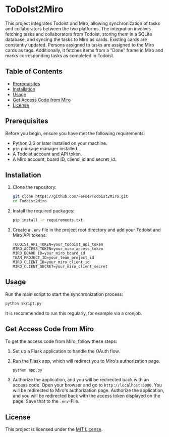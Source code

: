 # ToDoIst2Miro

This project integrates Todoist and Miro, allowing synchronization of tasks and collaborators between the two platforms. 
The integration involves fetching tasks and collaborators from Todoist, storing them in a SQLite database, and syncing the tasks to Miro as cards. Existing cards are constantly updated. Persons assigned to tasks are assigned to the Miro cards as tags. Additionally, it fetches items from a "Done" frame in Miro and marks corresponding tasks as completed in Todoist.

## Table of Contents

- [Prerequisites](#prerequisites)
- [Installation](#installation)
- [Usage](#usage)
- [Get Access Code from Miro](#get-access-code-from-miro)
- [License](#license)

## Prerequisites

Before you begin, ensure you have met the following requirements:

- Python 3.6 or later installed on your machine.
- `pip` package manager installed.
- A Todoist account and API token.
- A Miro account, board ID, cliend_id and secret_id.

## Installation

1. Clone the repository:

   ```bash
   git clone https://github.com/FeFoe/Todoist2Miro.git
   cd Todoist2Miro
   ```

2. Install the required packages:

   ```bash
   pip install -r requirements.txt
   ```

3. Create a `.env` file in the project root directory and add your Todoist and Miro API tokens:

   ```env
   TODOIST_API_TOKEN=your_todoist_api_token
   MIRO_ACCESS_TOKEN=your_miro_access_token
   MIRO_BOARD_ID=your_miro_board_id
   TEAM_PROJECT_ID=your_team_project_id
   MIRO_CLIENT_ID=your_miro_client_id
   MIRO_CLIENT_SECRET=your_miro_client_secret
   ```

## Usage

Run the main script to start the synchronization process:

```bash
python skript.py
```

It is recommended to run this regularly, for example via a cronjob.


## Get Access Code from Miro

To get the access code from Miro, follow these steps:

1. Set up a Flask application to handle the OAuth flow.
2. Run the Flask app, which will redirect you to Miro's authorization page.

    ```bash
    python app.py
    ```
3. Authorize the application, and you will be redirected back with an access code. Open your browser and go to `http://localhost:5000`. You will be redirected to Miro's authorization page. Authorize the application, and you will be redirected back with the access token displayed on the page. Save that to the `.env`-File.

## License

This project is licensed under the [MIT License](LICENSE).
